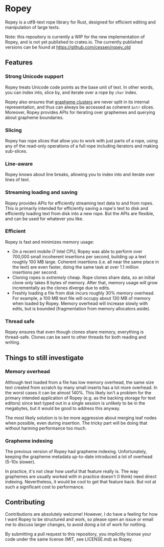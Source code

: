 # Ropey

Ropey is a utf8-text rope library for Rust, designed for efficient editing and
manipulation of large texts.

Note: this repository is currently a WIP for the new implementation of Ropey,
and is not yet published to crates.io.  The currently published versions can be
found at https://github.com/cessen/ropey_old


## Features

### Strong Unicode support
Ropey treats Unicode code points as the base unit of text.  In other words,
you can index into, slice by, and iterate over a rope by `char` index.

Ropey also ensures that [grapheme clusters](https://www.unicode.org/reports/tr29/#Grapheme_Cluster_Boundaries)
are never split in its internal representation, and thus can always be accessed
as coherent `&str` slices.  Moreover, Ropey provides APIs for iterating over
graphemes and querying about grapheme boundaries.

### Slicing

Ropey has rope slices that allow you to work with just parts of a rope, using
any of the read-only operations of a full rope including iterators and making
sub-slices.


### Line-aware

Ropey knows about line breaks, allowing you to index into and iterate over lines
of text.


### Streaming loading and saving

Ropey provides APIs for efficiently streaming text data to and from ropes.  This
is primarily intended for efficiently saving a rope's text to disk and
efficiently loading text from disk into a new rope.  But the APIs are flexible,
and can be used for whatever you like.


### Efficient

Ropey is fast and minimizes memory usage:

- On a recent mobile i7 Intel CPU, Ropey was able to perform over 700,000 small
  incoherent insertions per second, building up a text roughly 100 MB large.
  Coherent insertions (i.e. all near the same place in the text) are even
  faster, doing the same task at over 1.1 million insertions per second.
- Cloning ropes is _extremely_ cheap.  Rope clones share data, so an initial
  clone only takes 8 bytes of memory.  After that, memory usage will grow
  incrementally as the clones diverge due to edits.
- Freshly loading a file from disk incurs roughly 30% memory overhead.  For
  example, a 100 MB text file will occupy about 130 MB of memory when loaded
  by Ropey.  Memory overhead will increase slowly with edits, but is bounded
  (fragmentation from memory allocators aside).


### Thread safe

Ropey ensures that even though clones share memory, everything is thread-safe.
Clones can be sent to other threads for both reading and writing.


## Things to still investigate

### Memory overhead

Although text loaded from a file has low memory overhead, the same size text
created from scratch by many small inserts has a lot more overhead.  In the
worst cases it can be almost 140%.  This likely isn't a problem for the primary
intended application of Ropey (e.g. as the backing storage for text editors)
since text typed out in a single session is unlikely to be in the megabytes, but
it would be good to address this anyway.

The most likely solution is to be more aggressive about merging leaf nodes when
possible, even during insertion.  The tricky part will be doing that without
harming performance too much.

### Grapheme indexing

The previous version of Ropey had grapheme indexing.  Unfortunately, keeping the
grapheme metadata up-to-date introduced a lot of overhead (5-10x slower).

In practice, it's not clear how useful that feature really is.  The way
graphemes are usually worked with in practice doesn't (I think) need direct
indexing.  Nevertheless, it would be cool to get that feature back.  But not
at such a significant cost to performance.

## Contributing

Contributions are absolutely welcome!  However, I do have a feeling for how I
want Ropey to be structured and work, so please open an issue or email me to
discuss larger changes, to avoid doing a lot of work for nothing.

By submitting a pull request to this repository, you implicitly license your
code under the same license (MIT, see LICENSE.md) as Ropey.